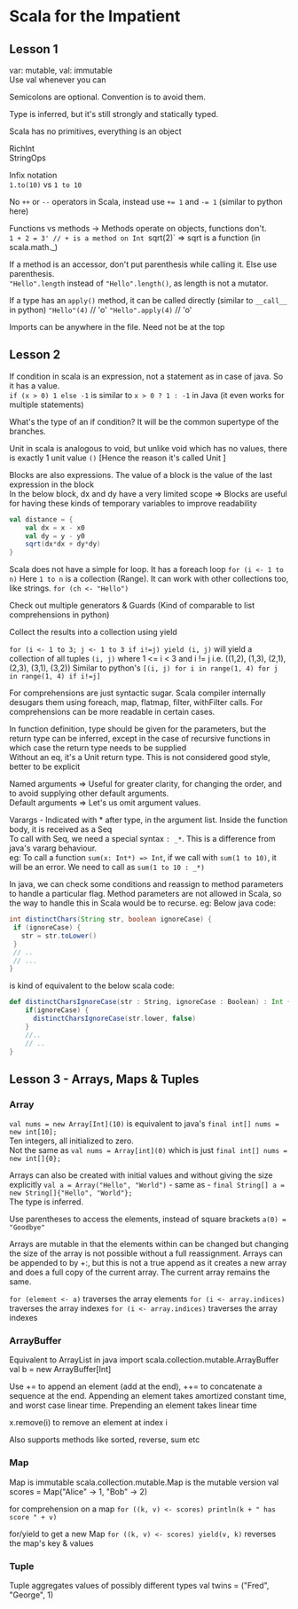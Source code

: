 Scala for the Impatient
=======================

Lesson 1 
---------
var: mutable, val: immutable  
Use val whenever you can

Semicolons are optional. Convention is to avoid them.

Type is inferred, but it's still strongly and statically typed.

Scala has no primitives, everything is an object

RichInt  
StringOps  

Infix notation  
`1.to(10)`  vs `1 to 10`

No `++` or `--` operators in Scala, instead use `+= 1` and `-= 1` (similar to python here)

Functions vs methods -> Methods operate on objects, functions don't.   
`1 + 2 = 3' // + is a method on Int
`sqrt(2)` => sqrt is a function (in scala.math._)


If a method is an accessor, don't put parenthesis while calling it. Else use parenthesis.  
`"Hello".length` instead of `"Hello".length()`, as length is not a mutator.


If a type has an `apply()` method, it can be called directly (similar to `__call__` in python)
`"Hello"(4)` // 'o'
`"Hello".apply(4)` // 'o'


Imports can be anywhere in the file. Need not be at the top


Lesson 2
--------

If condition in  scala is an expression, not a statement as in case of java. So it has a value.  
`if (x > 0) 1 else -1` is similar to `x > 0 ? 1 : -1` in Java (it even works for multiple statements)  

What's the type of an if condition? It will be the common supertype of the branches.


Unit in scala is analogous to void, but unlike void which has no values, there is exactly 1 unit value `()`  [Hence the reason it's called Unit ]  


Blocks are also expressions. The value of a block is the value of the last expression in the block  
In the below block, dx and dy have a very limited scope => Blocks are useful for having these kinds of temporary variables to improve readability
```scala
val distance = {
    val dx = x - x0
    val dy = y - y0
    sqrt(dx*dx + dy*dy)
}
```


Scala does not have a simple for loop. It has a foreach loop
`for (i <- 1 to n)`
Here `1 to n` is a collection (Range). It can work with other collections too, like strings.
`for (ch <- "Hello")`

Check out multiple generators & Guards
(Kind of comparable to list comprehensions in python)

Collect the results into a collection using yield

`for (i <- 1 to 3; j <- 1 to 3 if i!=j) yield (i, j)` will yield a collection of all tuples `(i, j)` 
where 1 <= i < 3 and i != j
i.e. ((1,2), (1,3), (2,1), (2,3), (3,1), (3,2))
Similar to python's `[(i, j) for i in range(1, 4) for j in range(1, 4) if i!=j]`

For comprehensions are just syntactic sugar. Scala compiler internally desugars them 
using foreach, map, flatmap, filter, withFilter calls. For comprehensions can be more readable in 
certain cases.


In function definition, type should be given for the parameters, but the return type 
can be inferred, except in the case of recursive functions in which case the return 
type needs to be supplied  
Without an eq, it's a Unit return type. This is not considered good style, better to 
be explicit


Named arguments => Useful for greater clarity, for changing the order, and to avoid
supplying other default arguments.  
Default arguments => Let's us omit argument values.

Varargs - Indicated with * after type, in the argument list. Inside the function body, it is 
received as a Seq  
To call with Seq, we need a special syntax `: _*`. This is a difference from java's vararg behaviour.   
eg: To call a function `sum(x: Int*) => Int`, if we call with `sum(1 to 10)`, 
it will be an error. We need to call as `sum(1 to 10 : _*)`


In java, we can check some conditions and reassign to method parameters to handle a particular flag. Method parameters are not allowed in Scala, so the way to handle this in Scala would be to recurse.
eg:
Below java code:
```java
int distinctChars(String str, boolean ignoreCase) {
 if (ignoreCase) {
   str = str.toLower() 
 }
 // ..
 // ...
}
```
is kind of equivalent to the below scala code:
```scala
def distinctCharsIgnoreCase(str : String, ignoreCase : Boolean) : Int {
    if(ignoreCase) {
      distinctCharsIgnoreCase(str.lower, false)
    }
    //..
    // ..
}
```


Lesson 3 - Arrays, Maps & Tuples
--------------------------------
### Array
`val nums = new Array[Int](10)` is equivalent to java's `final int[] nums = new int[10];`  
Ten integers, all initialized to zero.  
Not the same as `val nums = Array[int](0)` which is just `final int[] nums = new int[]{0};`


Arrays can also be created with initial values and without giving the size explicitly
`val a = Array("Hello", "World")` - same as - `final String[] a = new String[]{"Hello", "World"};`  
The type is inferred.

Use parentheses to access the elements, instead of square brackets
`a(0) = "Goodbye"`

Arrays are mutable in that the elements within can be changed but changing the size of the array is not possible without a full reassignment. 
Arrays can be appended to by +:, but this is not a true append as it creates a new array and does a full copy of the current array. The current array remains the same.

`for (element <- a)` traverses the array elements
`for (i <- array.indices)` traverses the array indexes
`for (i <- array.indices)` traverses the array indexes



### ArrayBuffer
Equivalent to ArrayList in java
import scala.collection.mutable.ArrayBuffer
val b = new ArrayBuffer[Int]

Use += to append an element (add at the end), ++= to concatenate a sequence at the end.
Appending an element takes amortized constant time, and worst case linear time.
Prepending an element takes linear time

x.remove(i) to remove an element at index i

Also supports methods like sorted, reverse, sum etc


### Map
Map is immutable
scala.collection.mutable.Map is the mutable version
val scores = Map("Alice" -> 1, "Bob" -> 2)

for comprehension on a map
`for ((k, v) <- scores) println(k + " has score " + v)`

for/yield to get a new Map
`for ((k, v) <- scores) yield(v, k)` reverses the map's key & values


### Tuple
Tuple aggregates values of possibly different types
val twins = ("Fred", "George", 1) 

